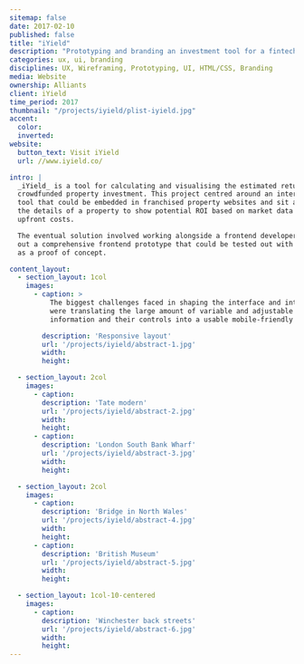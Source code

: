 ```yaml
---
sitemap: false
date: 2017-02-10
published: false
title: "iYield"
description: "Prototyping and branding an investment tool for a fintech startup"
categories: ux, ui, branding
disciplines: UX, Wireframing, Prototyping, UI, HTML/CSS, Branding
media: Website
ownership: Alliants
client: iYield
time_period: 2017
thumbnail: "/projects/iyield/plist-iyield.jpg"
accent:
  color:
  inverted:
website:
  button_text: Visit iYield
  url: //www.iyield.co/

intro: |
  _iYield_ is a tool for calculating and visualising the estimated returns on
  crowdfunded property investment. This project centred around an interactive
  tool that could be embedded in franchised property websites and sit alongside
  the details of a property to show potential ROI based on market data and
  upfront costs.

  The eventual solution involved working alongside a frontend developer to build
  out a comprehensive frontend prototype that could be tested out with real data
  as a proof of concept.

content_layout:
  - section_layout: 1col
    images:
      - caption: >
          The biggest challenges faced in shaping the interface and interactions
          were translating the large amount of variable and adjustable
          information and their controls into a usable mobile-friendly interface.

        description: 'Responsive layout'
        url: '/projects/iyield/abstract-1.jpg'
        width:
        height:

  - section_layout: 2col
    images:
      - caption:
        description: 'Tate modern'
        url: '/projects/iyield/abstract-2.jpg'
        width:
        height:
      - caption:
        description: 'London South Bank Wharf'
        url: '/projects/iyield/abstract-3.jpg'
        width:
        height:

  - section_layout: 2col
    images:
      - caption:
        description: 'Bridge in North Wales'
        url: '/projects/iyield/abstract-4.jpg'
        width:
        height:
      - caption:
        description: 'British Museum'
        url: '/projects/iyield/abstract-5.jpg'
        width:
        height:

  - section_layout: 1col-10-centered
    images:
      - caption:
        description: 'Winchester back streets'
        url: '/projects/iyield/abstract-6.jpg'
        width:
        height:
---
```

